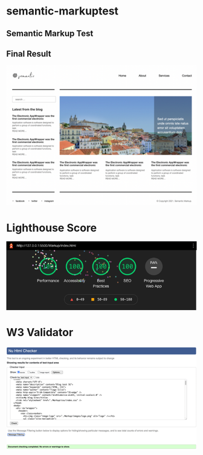 # semantic-markuptest

## Semantic Markup Test

## Final Result
![Final Result](./Design/Screenshot-semantic-markup-test_.png)

# Lighthouse Score
![Lighthouse Score](./Design/lighhouse-report.png)

# W3 Validator
![W3 Validator](./Design/w3-validator.png)

